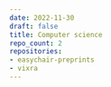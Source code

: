 ```yaml
---
date: 2022-11-30
draft: false
title: Computer science
repo_count: 2
repositories:
- easychair-preprints
- vixra
---
```



